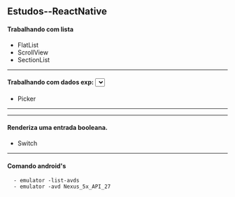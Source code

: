 ## Estudos--ReactNative

#### Trabalhando com lista 
* FlatList
* ScrollView
* SectionList

---------------------------------------------------------

#### Trabalhando com dados exp: <select>
  * Picker

---------------------------------------------------------
_________________________________________________________
#### Renderiza uma entrada booleana.
* Switch

_________________________________________________________
#### Comando android's
````
  - emulator -list-avds
  - emulator -avd Nexus_5x_API_27
````
